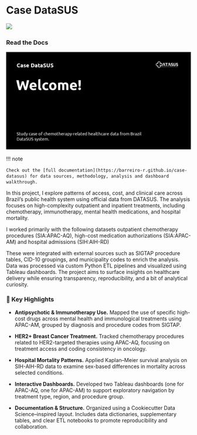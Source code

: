 # Case DataSUS

<a target="_blank" href="https://cookiecutter-data-science.drivendata.org/">
    <img src="https://img.shields.io/badge/CCDS-Project%20template-328F97?logo=cookiecutter" />
</a>

### Read the Docs

[![Case DataSUS social preview](social.png)](https://barreiro-r.github.io/case-datasus)

!!! note 

    Check out the [full documentation](https://barreiro-r.github.io/case-datasus) for data sources, methodology, analysis and dashboard walkthrough.

In this project, I explore patterns of access, cost, and clinical care across Brazil’s public health system using official data from DATASUS. The analysis focuses on high-complexity outpatient and inpatient treatments, including chemotherapy, immunotherapy, mental health medications, and hospital mortality.

I worked primarily with the following datasets outpatient chemotherapy procedures (SIA:APAC-AQ), high-cost medication authorizations (SIA:APAC-AM) and hospital admissions (SIH:AIH-RD)

These were integrated with external sources such as SIGTAP procedure tables, CID-10 groupings, and municipality codes to enrich the analysis. Data was processed via custom Python ETL pipelines and visualized using Tableau dashboards. The project aims to surface insights on healthcare delivery while ensuring transparency, reproducibility, and a bit of analytical curiosity.

### 🚀 Key Highlights

-  **Antipsychotic & Immunotherapy Use.** Mapped the use of specific high-cost drugs across mental health and immunological treatments using APAC-AM, grouped by diagnosis and procedure codes from SIGTAP.

-  **HER2+ Breast Cancer Treatment.** Tracked chemotherapy procedures related to HER2-targeted therapies using APAC-AQ, focusing on treatment access and coding consistency in oncology.

-  **Hospital Mortality Patterns.** Applied Kaplan–Meier survival analysis on SIH-AIH-RD data to examine sex-based differences in mortality across selected conditions.

-  **Interactive Dashboards.** Developed two Tableau dashboards (one for APAC-AQ, one for APAC-AM) to support exploratory navigation by treatment type, region, and procedure group.

-  **Documentation & Structure.** Organized using a Cookiecutter Data Science–inspired layout. Includes data dictionaries, supplementary tables, and clear ETL notebooks to promote reproducibility and collaboration.


